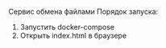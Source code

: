 Сервис обмена файлами
Порядок запуска:
1. Запустить docker-compose
2. Открыть index.html в браузере
